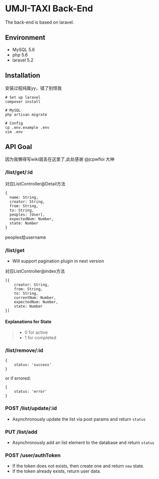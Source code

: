 # UMJI-TAXI Back-End

The back-end is based on laravel.

## Environment

- MySQL 5.6
- php 5.6
- laravel 5.2

## Installation

安装过程纯属yy，错了别怪我
```
# Set up laravel
composer install

# MySQL
php artisan migrate

# Config
cp .env.example .env
vim .env
```

## API Goal

因为我懒得写wiki就丢在这里了,此处感谢 @jcpwfloi 大神

### /list/get/:id

对应ListController@Detail方法
```
{
  name: String,
  creator: String,
  from: String,
  to: String,
  peoples: [User],
  expectedNum: Number,
  state: Number
}
```
peoples给username

### /list/get

* Will support pagination plugin in next version

对应ListController@index方法

```
[{
    creator: String,
	from: String,
	to: String,
	currentNum: Number,
	expectedNum: Number,
	state: Number
}]
```

#### Explanations for State
> * 0 for active
> * 1 for completed

### /list/remove/:id
```
{
	status: 'success'
}
```
or if errored:

```
{
	status: 'error'
}
```
### POST /list/update/:id
* Asynchronously update the list via post params and return `status`


### PUT /list/add
* Asynchronously add an list element to the database and return `status`

### POST /user/authToken
* If the token does not exists, then create one and return `new` state.
* If the token already exists, return user data.